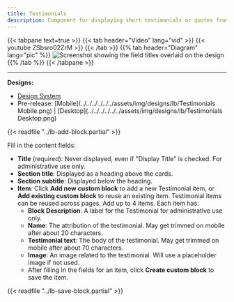 ```yaml
---
title: Testimonials
description: Component for displaying short testimonials or quotes from Y members in an interactive carousel-style format.
---
```


{{< tabpane text=true >}}
{{< tab header="Video" lang="vid" >}}
{{< youtube ZSbsro02ZrM >}}
{{< /tab >}}
{{% tab header="Diagram" lang="pic" %}}
![Screenshot showing the field titles overlaid on the design](lb-testimonials-fields.png)
{{% /tab %}}
{{< /tabpane >}}

-----

**Designs:**

*   [Design System](../../../../../../assets/img/designs/lb-ui-kit/Testimonials.jpg)
*   Pre-release: [Mobile](../../../../../../assets/img/designs/lb/Testimonials Mobile.png) | [Desktop](../../../../../../assets/img/designs/lb/Testimonials Desktop.png)

{{< readfile "../lb-add-block.partial" >}}

Fill in the content fields:

*   **Title** (required): Never displayed, even if "Display Title" is checked. For administrative use only.
*   **Section title**: Displayed as a heading above the cards.
*   **Section subtitle**: Displayed below the heading.
*   **Item**: Click **Add new custom block** to add a new Testimonial item, or **Add existing custom block** to reuse an existing item. Testimonial items can be reused across pages. Add up to 4 items. Each item has:
    *   **Block Description**: A label for the Testimonial for administrative use only.
    *   **Name**: The attribution of the testimonial. May get trimmed on mobile after about 20 characters.
    *   **Testimonial text**: The body of the testimonial. May get trimmed on mobile after about 70 characters.
    *   **Image**: An image related to the testimonial. Will use a placeholder image if not used.
    *   After filling in the fields for an item, click **Create custom block** to save the item.

{{< readfile "../lb-save-block.partial" >}}
